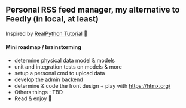 ## Personal RSS feed manager, my alternative to Feedly (in local, at least)

Inspired by [RealPython Tutorial](https://realpython.com/build-a-content-aggregator-python) 💙

#### Mini roadmap / brainstorming

* determine physical data model & models
* unit and integration tests on models & more
* setup a personal cmd to upload data
* develop the admin backend
* determine & code the front design + play with https://htmx.org/
* Others things : TBD
* Read & enjoy 🤩